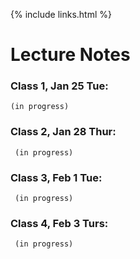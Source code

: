 {% include links.html %}

# Lecture Notes

### Class 1, Jan 25 Tue: 
    
    (in progress)

### Class 2, Jan 28 Thur: 
     
     (in progress)

### Class 3, Feb 1 Tue: 
     
     (in progress)
     
     
### Class 4, Feb 3 Turs: 
     
     (in progress)

